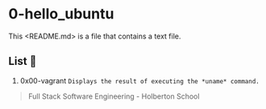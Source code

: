 # 0-hello_ubuntu

This <README.md> is a file that contains a text file.

## List :page_facing_up:

1. 0x00-vagrant ```Displays the result of executing the *uname* command.```

> Full Stack Software Engineering - Holberton School